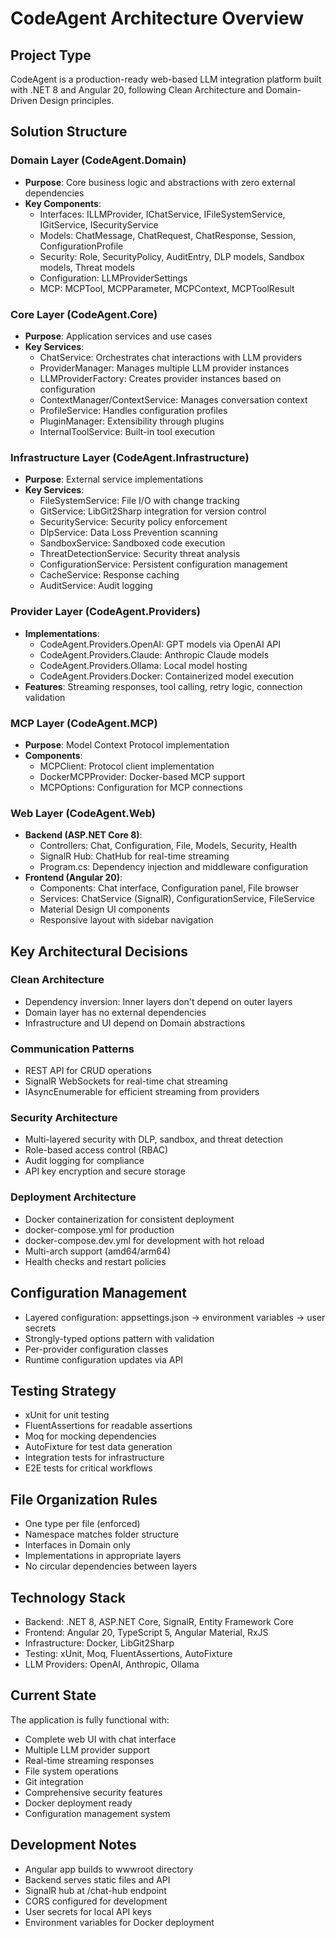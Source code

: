 # CodeAgent Architecture Overview

## Project Type
CodeAgent is a production-ready web-based LLM integration platform built with .NET 8 and Angular 20, following Clean Architecture and Domain-Driven Design principles.

## Solution Structure

### Domain Layer (CodeAgent.Domain)
- **Purpose**: Core business logic and abstractions with zero external dependencies
- **Key Components**:
  - Interfaces: ILLMProvider, IChatService, IFileSystemService, IGitService, ISecurityService
  - Models: ChatMessage, ChatRequest, ChatResponse, Session, ConfigurationProfile
  - Security: Role, SecurityPolicy, AuditEntry, DLP models, Sandbox models, Threat models
  - Configuration: LLMProviderSettings
  - MCP: MCPTool, MCPParameter, MCPContext, MCPToolResult

### Core Layer (CodeAgent.Core)
- **Purpose**: Application services and use cases
- **Key Services**:
  - ChatService: Orchestrates chat interactions with LLM providers
  - ProviderManager: Manages multiple LLM provider instances
  - LLMProviderFactory: Creates provider instances based on configuration
  - ContextManager/ContextService: Manages conversation context
  - ProfileService: Handles configuration profiles
  - PluginManager: Extensibility through plugins
  - InternalToolService: Built-in tool execution

### Infrastructure Layer (CodeAgent.Infrastructure)
- **Purpose**: External service implementations
- **Key Services**:
  - FileSystemService: File I/O with change tracking
  - GitService: LibGit2Sharp integration for version control
  - SecurityService: Security policy enforcement
  - DlpService: Data Loss Prevention scanning
  - SandboxService: Sandboxed code execution
  - ThreatDetectionService: Security threat analysis
  - ConfigurationService: Persistent configuration management
  - CacheService: Response caching
  - AuditService: Audit logging

### Provider Layer (CodeAgent.Providers)
- **Implementations**:
  - CodeAgent.Providers.OpenAI: GPT models via OpenAI API
  - CodeAgent.Providers.Claude: Anthropic Claude models
  - CodeAgent.Providers.Ollama: Local model hosting
  - CodeAgent.Providers.Docker: Containerized model execution
- **Features**: Streaming responses, tool calling, retry logic, connection validation

### MCP Layer (CodeAgent.MCP)
- **Purpose**: Model Context Protocol implementation
- **Components**:
  - MCPClient: Protocol client implementation
  - DockerMCPProvider: Docker-based MCP support
  - MCPOptions: Configuration for MCP connections

### Web Layer (CodeAgent.Web)
- **Backend (ASP.NET Core 8)**:
  - Controllers: Chat, Configuration, File, Models, Security, Health
  - SignalR Hub: ChatHub for real-time streaming
  - Program.cs: Dependency injection and middleware configuration
- **Frontend (Angular 20)**:
  - Components: Chat interface, Configuration panel, File browser
  - Services: ChatService (SignalR), ConfigurationService, FileService
  - Material Design UI components
  - Responsive layout with sidebar navigation

## Key Architectural Decisions

### Clean Architecture
- Dependency inversion: Inner layers don't depend on outer layers
- Domain layer has no external dependencies
- Infrastructure and UI depend on Domain abstractions

### Communication Patterns
- REST API for CRUD operations
- SignalR WebSockets for real-time chat streaming
- IAsyncEnumerable for efficient streaming from providers

### Security Architecture
- Multi-layered security with DLP, sandbox, and threat detection
- Role-based access control (RBAC)
- Audit logging for compliance
- API key encryption and secure storage

### Deployment Architecture
- Docker containerization for consistent deployment
- docker-compose.yml for production
- docker-compose.dev.yml for development with hot reload
- Multi-arch support (amd64/arm64)
- Health checks and restart policies

## Configuration Management
- Layered configuration: appsettings.json → environment variables → user secrets
- Strongly-typed options pattern with validation
- Per-provider configuration classes
- Runtime configuration updates via API

## Testing Strategy
- xUnit for unit testing
- FluentAssertions for readable assertions
- Moq for mocking dependencies
- AutoFixture for test data generation
- Integration tests for infrastructure
- E2E tests for critical workflows

## File Organization Rules
- One type per file (enforced)
- Namespace matches folder structure
- Interfaces in Domain only
- Implementations in appropriate layers
- No circular dependencies between layers

## Technology Stack
- Backend: .NET 8, ASP.NET Core, SignalR, Entity Framework Core
- Frontend: Angular 20, TypeScript 5, Angular Material, RxJS
- Infrastructure: Docker, LibGit2Sharp
- Testing: xUnit, Moq, FluentAssertions, AutoFixture
- LLM Providers: OpenAI, Anthropic, Ollama

## Current State
The application is fully functional with:
- Complete web UI with chat interface
- Multiple LLM provider support
- Real-time streaming responses
- File system operations
- Git integration
- Comprehensive security features
- Docker deployment ready
- Configuration management system

## Development Notes
- Angular app builds to wwwroot directory
- Backend serves static files and API
- SignalR hub at /chat-hub endpoint
- CORS configured for development
- User secrets for local API keys
- Environment variables for Docker deployment